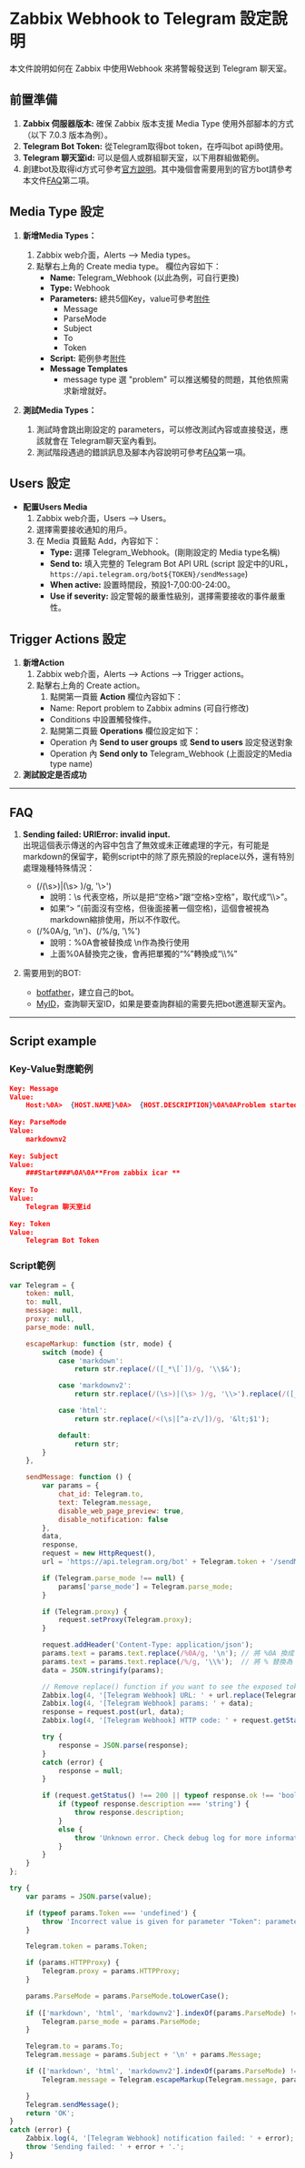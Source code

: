# Zabbix Webhook to Telegram 設定說明

本文件說明如何在 Zabbix 中使用Webhook 來將警報發送到 Telegram 聊天室。

## 前置準備

1. **Zabbix 伺服器版本:** 確保 Zabbix 版本支援 Media Type 使用外部腳本的方式（以下 7.0.3 版本為例）。
2. **Telegram Bot Token:** 從Telegram取得bot token，在呼叫bot api時使用。
3. **Telegram 聊天室id:** 可以是個人或群組聊天室，以下用群組做範例。
4. 創建bot及取得id方式可參考[官方說明](https://www.zabbix.com/integrations/telegram)。其中幾個會需要用到的官方bot請參考本文件[FAQ](##FAQ)第二項。

## Media Type 設定

1. **新增Media Types：**
   1. Zabbix web介面，Alerts --> Media types。
   2. 點擊右上角的 Create media type。
   欄位內容如下：
      - **Name:** Telegram_Webhook (以此為例，可自行更換)
      - **Type:** Webhook
      - **Parameters:** 總共5個Key，value可參考[附件](###Key-Value對應範例)
          - Message
          - ParseMode
          - Subject
          - To
          - Token
      - **Script:** 範例參考[附件](###Script範例)
      - **Message Templates**
          - message type 選 "problem" 可以推送觸發的問題，其他依照需求新增就好。

2. **測試Media Types：**
    1. 測試時會跳出剛設定的 parameters，可以修改測試內容或直接發送，應該就會在 Telegram聊天室內看到。
    2. 測試階段遇過的錯誤訊息及腳本內容說明可參考[FAQ](##FAQ)第一項。

## Users 設定

- **配置Users Media**
   1. Zabbix web介面，Users --> Users。
   2. 選擇需要接收通知的用戶。
   3. 在 Media 頁籤點 Add，內容如下：
      - **Type:** 選擇 Telegram_Webhook。(剛剛設定的 Media type名稱)
      - **Send to:** 填入完整的 Telegram Bot API URL (script 設定中的URL，`https://api.telegram.org/bot${TOKEN}/sendMessage`)
      - **When active:** 設置時間段，預設1-7,00:00-24:00。
      - **Use if severity:** 設定警報的嚴重性級別，選擇需要接收的事件嚴重性。

## Trigger Actions 設定

1. **新增Action**
   1. Zabbix web介面，Alerts --> Actions --> Trigger actions。
   2. 點擊右上角的 Create action。
      1. 點開第一頁籤 **Action** 欄位內容如下：
      - Name: Report problem to Zabbix admins (可自行修改)
      - Conditions 中設置觸發條件。
      2. 點開第二頁籤 **Operations** 欄位設定如下：
      - Operation 內 **Send to user groups** 或 **Send to users** 設定發送對象
      - Operation 內 **Send only to** Telegram_Webhook (上面設定的Media type name)
2. **測試設定是否成功**

---

## FAQ

1. **Sending failed: URIError: invalid input.**  
    出現這個表示傳送的內容中包含了無效或未正確處理的字元，有可能是 markdown的保留字，範例script中的除了原先預設的replace以外，還有特別處理幾種特殊情況：
    - (/(\s>)|(\s> )/g, '\\>')
        - 說明：\s 代表空格，所以是把“空格>”跟“空格>空格”，取代成“\\\\>”。
        - 如果“> ”(前面沒有空格，但後面接著一個空格)，這個會被視為markdown縮排使用，所以不作取代。
    - (/%0A/g, '\n')、(/%/g, '\\%')
        - 說明：%0A會被替換成 \n作為換行使用
        - 上面%0A替換完之後，會再把單獨的“%”轉換成“\\\\%”

2. 需要用到的BOT:
    - [botfather](https://telegram.me/BotFather)，建立自己的bot。
    - [MyID](https://t.me/myidbot)，查詢聊天室ID，如果是要查詢群組的需要先把bot邀進聊天室內。

---

## Script example

### Key-Value對應範例
``` json
Key: Message 
Value:
    Host:%0A>  {HOST.NAME}%0A>  {HOST.DESCRIPTION}%0A%0AProblem started at: %0A>  {EVENT.DATE}___{EVENT.TIME}%0A%0AProblem name: %0A>  {EVENT.NAME}%0A%0ASeverity: %0A>  {EVENT.SEVERITY}%0A%0A%0A###End###
    
Key: ParseMode
Value:
    markdownv2
    
Key: Subject
Value:
    ###Start###%0A%0A**From zabbix icar **
    
Key: To
Value:
    Telegram 聊天室id
    
Key: Token
Value:
    Telegram Bot Token
```
### Script範例
``` javascript
var Telegram = {
    token: null,
    to: null,
    message: null,
    proxy: null,
    parse_mode: null,

    escapeMarkup: function (str, mode) {
        switch (mode) {
            case 'markdown':
                return str.replace(/([_*\[`])/g, '\\$&');

            case 'markdownv2':
                return str.replace(/(\s>)|(\s> )/g, '\\>').replace(/([_\[\]()~`#+\-=|{}.!])/g, '\\$&');

            case 'html':
                return str.replace(/<(\s|[^a-z\/])/g, '&lt;$1');

            default:
                return str;
        }
    },

    sendMessage: function () {
        var params = {
            chat_id: Telegram.to,
            text: Telegram.message,
            disable_web_page_preview: true,
            disable_notification: false
        },
        data,
        response,
        request = new HttpRequest(),
        url = 'https://api.telegram.org/bot' + Telegram.token + '/sendMessage';

        if (Telegram.parse_mode !== null) {
            params['parse_mode'] = Telegram.parse_mode;
        }

        if (Telegram.proxy) {
            request.setProxy(Telegram.proxy);
        }

        request.addHeader('Content-Type: application/json');
        params.text = params.text.replace(/%0A/g, '\n'); // 將 %0A 換成 \n
        params.text = params.text.replace(/%/g, '\\%');  // 將 % 替換為 \%
        data = JSON.stringify(params);

        // Remove replace() function if you want to see the exposed token in the log file.
        Zabbix.log(4, '[Telegram Webhook] URL: ' + url.replace(Telegram.token, '<TOKEN>'));
        Zabbix.log(4, '[Telegram Webhook] params: ' + data);
        response = request.post(url, data);
        Zabbix.log(4, '[Telegram Webhook] HTTP code: ' + request.getStatus());

        try {
            response = JSON.parse(response);
        }
        catch (error) {
            response = null;
        }

        if (request.getStatus() !== 200 || typeof response.ok !== 'boolean' || response.ok !== true) {
            if (typeof response.description === 'string') {
                throw response.description;
            }
            else {
                throw 'Unknown error. Check debug log for more information.';
            }
        }
    }
};

try {
    var params = JSON.parse(value);

    if (typeof params.Token === 'undefined') {
        throw 'Incorrect value is given for parameter "Token": parameter is missing';
    }

    Telegram.token = params.Token;

    if (params.HTTPProxy) {
        Telegram.proxy = params.HTTPProxy;
    } 

    params.ParseMode = params.ParseMode.toLowerCase();
    
    if (['markdown', 'html', 'markdownv2'].indexOf(params.ParseMode) !== -1) {
        Telegram.parse_mode = params.ParseMode;
    }

    Telegram.to = params.To;
    Telegram.message = params.Subject + '\n' + params.Message;

    if (['markdown', 'html', 'markdownv2'].indexOf(params.ParseMode) !== -1) {
        Telegram.message = Telegram.escapeMarkup(Telegram.message, params.ParseMode);

    }
    Telegram.sendMessage();
    return 'OK';
}
catch (error) {
    Zabbix.log(4, '[Telegram Webhook] notification failed: ' + error);
    throw 'Sending failed: ' + error + '.';
}
```